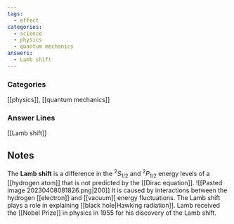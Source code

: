 ```yaml
---
tags:
  - effect
categories:
  - science
  - physics
  - quantum mechanics
answers:
  - Lamb shift
---
```

### Categories
[[physics]], [[quantum mechanics]]
### Answer Lines
[[Lamb shift]]
## Notes
The **Lamb shift** is a difference in the $^2S_{1/2}$ and $^2P_{1/2}$ energy levels of a [[hydrogen atom]] that is not predicted by the [[Dirac equation]].
![[Pasted image 20230408081826.png|200]]
It is caused by interactions between the hydrogen [[electron]] and [[vacuum]] energy fluctuations. The Lamb shift plays a role in explaining [[black hole|Hawking radiation]]. Lamb received the [[Nobel Prize]] in physics in 1955 for his discovery of the Lamb shift.
